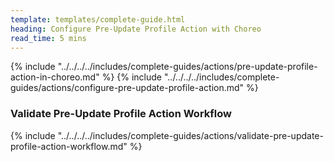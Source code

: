 ```yaml
---
template: templates/complete-guide.html
heading: Configure Pre-Update Profile Action with Choreo
read_time: 5 mins
---
```


{% include "../../../../includes/complete-guides/actions/pre-update-profile-action-in-choreo.md" %}
{% include "../../../../includes/complete-guides/actions/configure-pre-update-profile-action.md" %}

### Validate Pre-Update Profile Action Workflow

{% include "../../../../includes/complete-guides/actions/validate-pre-update-profile-action-workflow.md" %}
